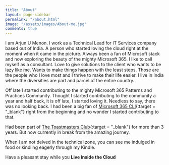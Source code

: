 ```yaml
---
title: "About"
layout: page-sidebar
permalink: "/about.html"
image: "/assets/images/About-me.jpg"
comments: true
---
```

I am Arjun U Menon. I work as a Technical Lead for IT Services company based out of India. A person who started loving the cloud right at the moment when it came in the picture. Always been a fan of Microsoft stack and now exploring the beauty of the mighty Microsoft 365.
I like to call myself as a consultant. Love to give solutions to the client who wants to be lazy like me. Wants to make things happen with the least steps. Those are the people who I love most and I thrive to make their life easier.
I live in India where the diversities are part and parcel of the entire country.

Off late I started contributing to the mighty Microsoft 365 Patterns and Practices Community. Thought I started contributing to the community a year and half back, it is off late, I started loving it. Needless to say, there was no looking back. I had been a big fan of [Microsoft 365 CLI](https://pnp.github.io/cli-microsoft365/){:target = "_blank"} right from the beginning and no wonder I started contributing to that.

Had been part of [The Toastmasters Club](https://www.toastmasters.org/){:target = "_blank"} for more than 3 years. But now currently in break from the amazing journey.

When I am not delved in the technical zone, you can see me indulged in food or kindling eagerly through my Kindle.

Have a pleasant stay while you **Live Inside the Cloud**
